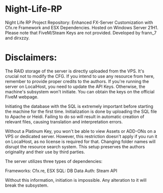 # Night-Life-RP
Night Life RP Project Repository: Enhanced FX-Server Customization with Cfx.re Framework and ESX Dependencies. Hosted on Windows Server 21H1. Please note that FiveM/Steam Keys are not provided. Developed by frann_7 and dirxzzy.

# Disclaimers: 

The RAID storage of the server is directly uploaded from the VPS. It's crucial not to modify the CFG. If you intend to use any resource from here, remember to provide proper credits to the authors.
If you're running the server on LocalHost, you need to update the API Keys. Otherwise, the machine's subsystem won't initiate. You can obtain the keys on the official FiveM webpage.

Initiating the database with the SQL is extremely important before starting the machine for the first time. Initialization is done by uploading the SQL file to Apache or Heidi. Failing to do so will result in automatic creation of relevant files, causing translation and interpretation errors.

Without a Platinum Key, you won't be able to view Assets or ADD-ONs on a VPS or dedicated server. However, this restriction doesn't apply if you run it on LocalHost, as no license is required for that.
Changing folder names will disrupt the resource search system. This setup preserves the authors originality and their use by third parties.

The server utilizes three types of dependencies:

Frameworks: Cfx.re, ESX
SQL: DB Data
Auth: Steam API

Without this information, initiation is impossible. Any alteration to it will break the subsystem.
